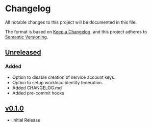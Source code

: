 # Changelog

All notable changes to this project will be documented in this file.

The format is based on [Keep a Changelog](https://keepachangelog.com/en/1.0.0/),
and this project adheres to [Semantic Versioning](https://semver.org/spec/v2.0.0.html).

## [Unreleased]

### Added

- Option to disable creation of service account keys.
- Option to setup workload identity federation.
- Added CHANGELOG.md
- Added pre-commit hooks

## [v0.1.0]

- Initial Release

[unreleased]: https://github.com/meshcloud/terraform-gcp-meshplatform/compare/v0.1.0...HEAD
[v0.1.0]: https://github.com/meshcloud/terraform-gcp-meshplatform/releases/tag/v0.1.0
